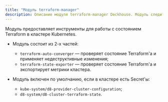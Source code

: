 ```yaml
---
title: "Модуль terraform-manager"
description: Описание модуля terraform-manager Deckhouse. Модуль следит за приведением объектов в кластере к состоянию, описанному в Terraform state.   
---
```


Модуль предоставляет инструменты для работы с состоянием Terraform в кластере Kubernetes.

* Модуль состоит из 2-х частей:
  * `terraform-auto-converger` — проверяет состояние Terraform'а и применяет недеструктивные изменения;
  * `terraform-state-exporter` — проверяет состояние Terraform'а и экспортирует метрики кластера.

* Модуль включен по умолчанию, если в кластере есть Secret'ы:
  * `kube-system/d8-provider-cluster-configuration`;
  * `d8-system/d8-cluster-terraform-state`.
